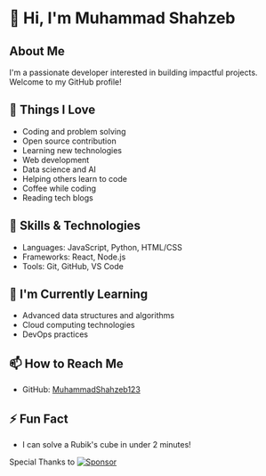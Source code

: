 # 👋 Hi, I'm Muhammad Shahzeb

## About Me
I'm a passionate developer interested in building impactful projects. Welcome to my GitHub profile!

## 💖 Things I Love
- Coding and problem solving
- Open source contribution
- Learning new technologies
- Web development
- Data science and AI
- Helping others learn to code
- Coffee while coding
- Reading tech blogs

## 🔧 Skills & Technologies
- Languages: JavaScript, Python, HTML/CSS
- Frameworks: React, Node.js
- Tools: Git, GitHub, VS Code

## 🌱 I'm Currently Learning
- Advanced data structures and algorithms
- Cloud computing technologies
- DevOps practices

## 📫 How to Reach Me
- GitHub: [MuhammadShahzeb123](https://github.com/MuhammadShahzeb123)

## ⚡ Fun Fact
- I can solve a Rubik's cube in under 2 minutes!

Special Thanks to [![Sponsor](https://img.shields.io/badge/Sponsor-%E2%9D%A4-lightgrey?logo=github)](https://github.com/sponsors/MuhammadShahzeb123)
